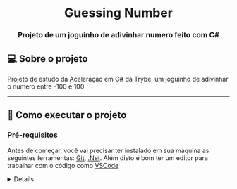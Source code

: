 <h1 align="center">Guessing Number</h1>

<h3 align="center">Projeto de um joguinho de adivinhar numero feito com C#</h3>

## 💻 Sobre o projeto

Projeto de estudo da Aceleração em C# da Trybe, um joguinho de adivinhar o numero entre -100 e 100

---
## 🚀 Como executar o projeto

### Pré-requisitos

Antes de começar, você vai precisar ter instalado em sua máquina as seguintes ferramentas:
[Git](https://git-scm.com), [.Net](https://dotnet.microsoft.com/en-us/). 
Além disto é bom ter um editor para trabalhar com o código como [VSCode](https://code.visualstudio.com/)
<details>

```bash

# Clone este repositório
$ git clone git@github.com:serjofrancisco/GuessingNumber.git

# Acesse a pasta do projeto no terminal/cmd
$ cd GuessingNumber

# Instale as dependências
$ dotnet restore

# Execute a aplicação em modo de desenvolvimento
$ dotnet run

# O projeto rodará no terminal

```
</details>
